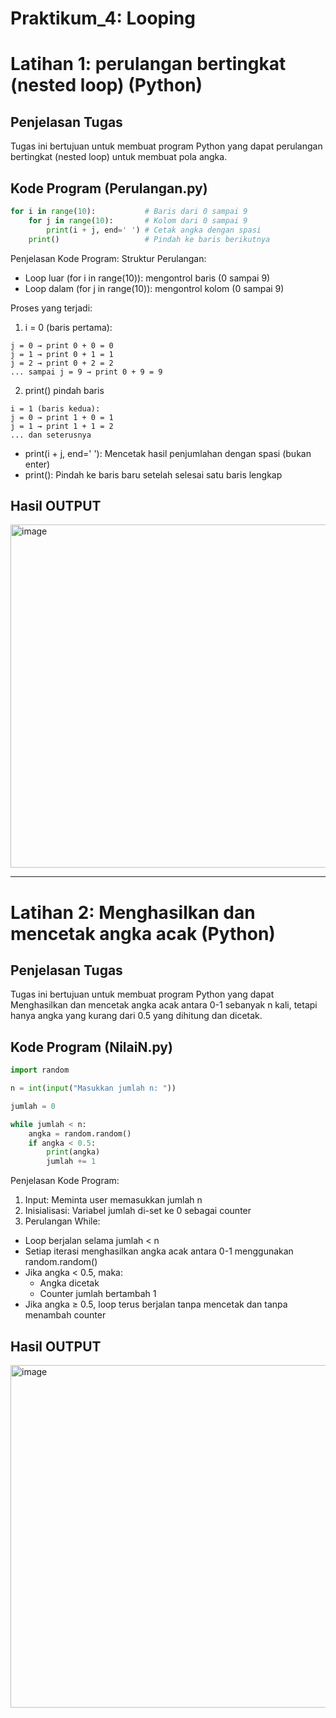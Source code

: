 # Praktikum_4: Looping
# Latihan 1: perulangan bertingkat (nested loop) (Python)

## Penjelasan Tugas
Tugas ini bertujuan untuk membuat program Python yang dapat perulangan bertingkat (nested loop) untuk membuat pola angka.

## Kode Program (Perulangan.py)

```python
for i in range(10):           # Baris dari 0 sampai 9
    for j in range(10):       # Kolom dari 0 sampai 9
        print(i + j, end=' ') # Cetak angka dengan spasi
    print()                   # Pindah ke baris berikutnya

```
Penjelasan Kode Program:
Struktur Perulangan:
- Loop luar (for i in range(10)): mengontrol baris (0 sampai 9)
- Loop dalam (for j in range(10)): mengontrol kolom (0 sampai 9)

Proses yang terjadi:
1. i = 0 (baris pertama):
```
j = 0 → print 0 + 0 = 0
j = 1 → print 0 + 1 = 1
j = 2 → print 0 + 2 = 2
... sampai j = 9 → print 0 + 9 = 9
```

2. print() pindah baris
```
i = 1 (baris kedua):
j = 0 → print 1 + 0 = 1
j = 1 → print 1 + 1 = 2
... dan seterusnya
```

- print(i + j, end=' '): Mencetak hasil penjumlahan dengan spasi (bukan enter)
- print(): Pindah ke baris baru setelah selesai satu baris lengkap

## Hasil OUTPUT 
<img width="1919" height="549" alt="image" src="https://github.com/user-attachments/assets/593e37a3-5ff6-4e7b-a734-05c45b81693f" />

---

# Latihan 2: Menghasilkan dan mencetak angka acak (Python)

## Penjelasan Tugas
Tugas ini bertujuan untuk membuat program Python yang dapat Menghasilkan dan mencetak angka acak antara 0-1 sebanyak n kali, tetapi hanya angka yang kurang dari 0.5 yang dihitung dan dicetak.

## Kode Program (NilaiN.py)

```python
import random

n = int(input("Masukkan jumlah n: "))

jumlah = 0

while jumlah < n:
    angka = random.random()  
    if angka < 0.5:
        print(angka)
        jumlah += 1

```
Penjelasan Kode Program:
1. Input: Meminta user memasukkan jumlah n
2. Inisialisasi: Variabel jumlah di-set ke 0 sebagai counter
3. Perulangan While:
- Loop berjalan selama jumlah < n
- Setiap iterasi menghasilkan angka acak antara 0-1 menggunakan random.random()
- Jika angka < 0.5, maka:
  - Angka dicetak
  - Counter jumlah bertambah 1
- Jika angka ≥ 0.5, loop terus berjalan tanpa mencetak dan tanpa menambah counter
  
## Hasil OUTPUT 
<img width="1918" height="548" alt="image" src="https://github.com/user-attachments/assets/1423fe2d-d8c2-4aa2-b417-35535aa243ab" />


